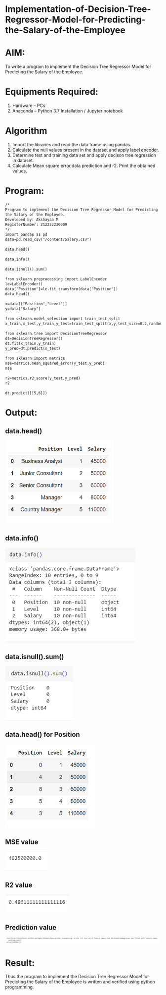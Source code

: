 # Implementation-of-Decision-Tree-Regressor-Model-for-Predicting-the-Salary-of-the-Employee

# AIM:
To write a program to implement the Decision Tree Regressor Model for Predicting the Salary of the Employee.

# Equipments Required:
1. Hardware – PCs
2. Anaconda – Python 3.7 Installation / Jupyter notebook

# Algorithm
1. Import the libraries and read the data frame using pandas.
2. Calculate the null values present in the dataset and apply label encoder.
3. Determine test and training data set and apply decison tree regression in dataset.
4. Calculate Mean square error,data prediction and r2.
Print the obtained values.
# Program:
```
/*
Program to implement the Decision Tree Regressor Model for Predicting the Salary of the Employee.
Developed by: Akshayaa M
RegisterNumber: 212222230009
*/
import pandas as pd
data=pd.read_csv("/content/Salary.csv")

data.head()

data.info()

data.isnull().sum()

from sklearn.preprocessing import LabelEncoder
le=LabelEncoder()
data["Position"]=le.fit_transform(data["Position"])
data.head()

x=data[["Position","Level"]]
y=data["Salary"]

from sklearn.model_selection import train_test_split
x_train,x_test,y_train,y_test=train_test_split(x,y,test_size=0.2,random_state=2)

from sklearn.tree import DecisionTreeRegressor
dt=DecisionTreeRegressor()
dt.fit(x_train,y_train)
y_pred=dt.predict(x_test)

from sklearn import metrics
mse=metrics.mean_squared_error(y_test,y_pred)
mse

r2=metrics.r2_score(y_test,y_pred)
r2

dt.predict([[5,6]])
```
# Output:
## data.head()
![Implementation-of-Decision-Tree-Regressor-Model-for-Predicting-the-Salary-of-the-Employee](1.png)
## data.info()
![Implementation-of-Decision-Tree-Regressor-Model-for-Predicting-the-Salary-of-the-Employee](2.png)
## data.isnull().sum()
![Implementation-of-Decision-Tree-Regressor-Model-for-Predicting-the-Salary-of-the-Employee](3.png)
## data.head() for Position
![Implementation-of-Decision-Tree-Regressor-Model-for-Predicting-the-Salary-of-the-Employee](4.png)
## MSE value
![Implementation-of-Decision-Tree-Regressor-Model-for-Predicting-the-Salary-of-the-Employee](5.png)
## R2 value
![Implementation-of-Decision-Tree-Regressor-Model-for-Predicting-the-Salary-of-the-Employee](6.png)
## Prediction value
![Implementation-of-Decision-Tree-Regressor-Model-for-Predicting-the-Salary-of-the-Employee](7.png)
# Result:
Thus the program to implement the Decision Tree Regressor Model for Predicting the Salary of the Employee is written and verified using python programming.
